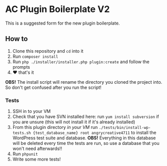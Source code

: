 # AC Plugin Boilerplate V2

This is a suggested form for the new plugin boilerplate. 

## How to

1. Clone this repository and `cd` into it
2. Run `composer install`
3. Run `php ./installer/installer.php plugin:create` and follow the prompts
4. :heart: that's it

**OBS!** The install script will rename the directory you cloned the project into. So don't get confused after you run the script!

### Tests

1. SSH in to your VM
2. Check that you have SVN installed here: run `yum install subversion` if you are unsure (this will not install it if it's already installed)
3. From this plugin directory *in your VM* run `./tests/bin/install-wp-tests.sh {test_database_name} root angrycreative4711` to install the WordPress test suite and database. **OBS!** Everything in this database will be deleted every time the tests are run, so use a database that you won't need afterwards!!
4. Run `phpunit`
5. Write some more tests!
